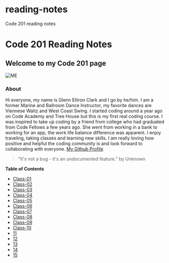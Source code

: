 # reading-notes
Code 201 reading notes
# Code 201 Reading Notes

## Welcome to my Code 201 page

![ME](https://avatars0.githubusercontent.com/u/74175060?s=460&u=7df8c64deecf342820efafaab8ac46aed6e24a88&v=4)

### About
Hi everyone, my name is Glenn Elliron Clark and I go by he/him.  I am a former Marine and Ballroom Dance Instructor, my favorite dances are Viennese Waltz and West Coast Swing.  I started coding around a year ago on Code Academy and Tree House but this is my first real coding course.  I was inspired to take up coding by a friend from college who had graduated from Code Fellows a few years ago.   She went from working in a bank to working for an app, the work life balance difference was apparent.  I enjoy traveling, taking classes and learning new skills.  I am really loving how positive and helpful the coding community is and look forward to collaborating with everyone.  [My Github Profile](https://github.com/Elliron)


> "It's not a bug - it's an undocumented feature." by Unknown

**Table of Contents**
  - [Class-01](class-01.md)
  - [Class-02](class-02.md)
  - [Class-03](class-03.md)
  - [Class-04](class-04.md)
  - [Class-05](class-05.md)
  - [Class-06](class-06.md)
  - [Class-07](class-07.md)
  - [Class-08](class-08.md)
  - [Class-09](class-09.md)
  - [Class-10](class-10.md)
  - [11]()
  - [12]()
  - [13]()
  - [14]()
  - [15]()
